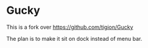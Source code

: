 # Gucky

This is a fork over https://github.com/tigion/Gucky

The plan is to make it sit on dock instead of menu bar.
